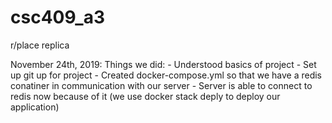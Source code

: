 # csc409_a3
r/place replica

November 24th, 2019:
    Things we did:
        - Understood basics of project
        - Set up git up for project
        - Created docker-compose.yml so that we have a redis conatiner in communication with our server
        - Server is able to connect to redis now because of it (we use docker stack deply to deploy our application)
